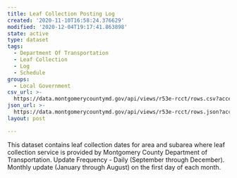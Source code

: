 ```yaml
---
title: Leaf Collection Posting Log
created: '2020-11-10T16:58:24.376629'
modified: '2020-12-04T19:17:41.863898'
state: active
type: dataset
tags:
  - Department Of Transportation
  - Leaf Collection
  - Log
  - Schedule
groups:
  - Local Government
csv_url: >-
  https://data.montgomerycountymd.gov/api/views/r53e-rcct/rows.csv?accessType=DOWNLOAD
json_url: >-
  https://data.montgomerycountymd.gov/api/views/r53e-rcct/rows.json?accessType=DOWNLOAD
layout: post

---
```

This dataset contains leaf collection dates for area and subarea where leaf collection service is provided by Montgomery County Department of Transportation. Update Frequency - Daily (September through December).  Monthly update (January through August) on the first day of each month.
